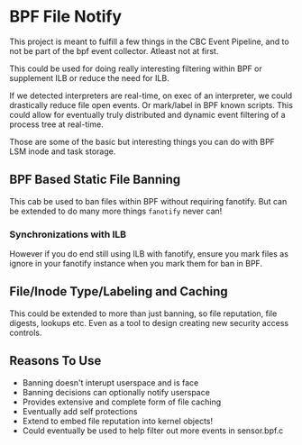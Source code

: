 # BPF File Notify

This project is meant to fulfill a few things in the CBC Event Pipeline,
and to not be part of the bpf event collector. Atleast not at first.

This could be used for doing really interesting filtering within BPF or
supplement ILB or reduce the need for ILB.

If we detected interpreters are real-time, on exec of an interpreter,
we could drastically reduce file open events. Or mark/label in BPF
known scripts. This could allow for eventually truly distributed and
dynamic event filtering of a process tree at real-time.

Those are some of the basic but interesting things you can do with BPF
LSM inode and task storage.

## BPF Based Static File Banning
This cab be used to ban files within BPF without requiring fanotify.
But can be extended to do many more things `fanotify` never can!

### Synchronizations with ILB
However if you do end still using ILB with fanotify, ensure you mark files as
ignore in your fanotify instance when you mark them for ban in BPF.


## File/Inode Type/Labeling and Caching
This could be extended to more than just banning, so file reputation, file digests,
lookups etc. Even as a tool to design creating new security access controls.



## Reasons To Use
 - Banning doesn't interupt userspace and is face
 - Banning decisions can optionally notify userspace
 - Provides extensive and complete form of file caching
 - Eventually add self protections
 - Extend to embed file reputation into kernel objects!
 - Could eventually be used to help filter out more events in sensor.bpf.c

